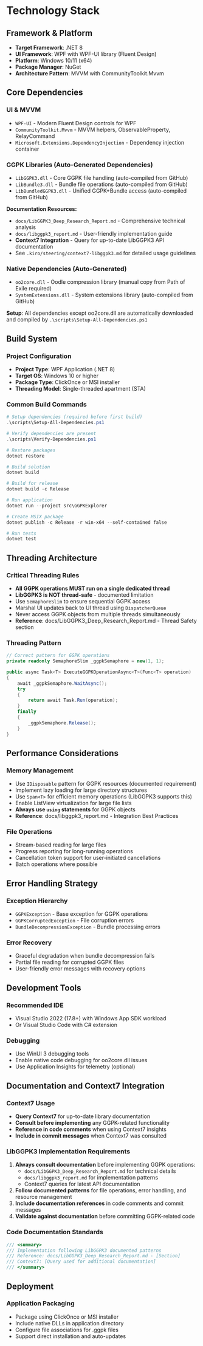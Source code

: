 # Technology Stack

## Framework & Platform

- **Target Framework**: .NET 8
- **UI Framework**: WPF with WPF-UI library (Fluent Design)
- **Platform**: Windows 10/11 (x64)
- **Package Manager**: NuGet
- **Architecture Pattern**: MVVM with CommunityToolkit.Mvvm

## Core Dependencies

### UI & MVVM
- `WPF-UI` - Modern Fluent Design controls for WPF
- `CommunityToolkit.Mvvm` - MVVM helpers, ObservableProperty, RelayCommand
- `Microsoft.Extensions.DependencyInjection` - Dependency injection container

### GGPK Libraries (Auto-Generated Dependencies)
- `LibGGPK3.dll` - Core GGPK file handling (auto-compiled from GitHub)
- `LibBundle3.dll` - Bundle file operations (auto-compiled from GitHub)
- `LibBundledGGPK3.dll` - Unified GGPK+Bundle access (auto-compiled from GitHub)

**Documentation Resources:**
- `docs/LibGGPK3_Deep_Research_Report.md` - Comprehensive technical analysis
- `docs/libggpk3_report.md` - User-friendly implementation guide
- **Context7 Integration** - Query for up-to-date LibGGPK3 API documentation
- See `.kiro/steering/context7-libggpk3.md` for detailed usage guidelines

### Native Dependencies (Auto-Generated)
- `oo2core.dll` - Oodle compression library (manual copy from Path of Exile required)
- `SystemExtensions.dll` - System extensions library (auto-compiled from GitHub)

**Setup**: All dependencies except oo2core.dll are automatically downloaded and compiled by `.\scripts\Setup-All-Dependencies.ps1`

## Build System

### Project Configuration
- **Project Type**: WPF Application (.NET 8)
- **Target OS**: Windows 10 or higher
- **Package Type**: ClickOnce or MSI installer
- **Threading Model**: Single-threaded apartment (STA)

### Common Build Commands

```powershell
# Setup dependencies (required before first build)
.\scripts\Setup-All-Dependencies.ps1

# Verify dependencies are present
.\scripts\Verify-Dependencies.ps1

# Restore packages
dotnet restore

# Build solution
dotnet build

# Build for release
dotnet build -c Release

# Run application
dotnet run --project src\GGPKExplorer

# Create MSIX package
dotnet publish -c Release -r win-x64 --self-contained false

# Run tests
dotnet test
```

## Threading Architecture

### Critical Threading Rules
- **All GGPK operations MUST run on a single dedicated thread**
- **LibGGPK3 is NOT thread-safe** - documented limitation
- Use `SemaphoreSlim` to ensure sequential GGPK access
- Marshal UI updates back to UI thread using `DispatcherQueue`
- Never access GGPK objects from multiple threads simultaneously
- **Reference**: docs/LibGGPK3_Deep_Research_Report.md - Thread Safety section

### Threading Pattern
```csharp
// Correct pattern for GGPK operations
private readonly SemaphoreSlim _ggpkSemaphore = new(1, 1);

public async Task<T> ExecuteGGPKOperationAsync<T>(Func<T> operation)
{
    await _ggpkSemaphore.WaitAsync();
    try
    {
        return await Task.Run(operation);
    }
    finally
    {
        _ggpkSemaphore.Release();
    }
}
```

## Performance Considerations

### Memory Management
- Use `IDisposable` pattern for GGPK resources (documented requirement)
- Implement lazy loading for large directory structures
- Use `Span<T>` for efficient memory operations (LibGGPK3 supports this)
- Enable ListView virtualization for large file lists
- **Always use `using` statements** for GGPK objects
- **Reference**: docs/libggpk3_report.md - Integration Best Practices

### File Operations
- Stream-based reading for large files
- Progress reporting for long-running operations
- Cancellation token support for user-initiated cancellations
- Batch operations where possible

## Error Handling Strategy

### Exception Hierarchy
- `GGPKException` - Base exception for GGPK operations
- `GGPKCorruptedException` - File corruption errors
- `BundleDecompressionException` - Bundle processing errors

### Error Recovery
- Graceful degradation when bundle decompression fails
- Partial file reading for corrupted GGPK files
- User-friendly error messages with recovery options

## Development Tools

### Recommended IDE
- Visual Studio 2022 (17.8+) with Windows App SDK workload
- Or Visual Studio Code with C# extension

### Debugging
- Use WinUI 3 debugging tools
- Enable native code debugging for oo2core.dll issues
- Use Application Insights for telemetry (optional)

## Documentation and Context7 Integration

### Context7 Usage
- **Query Context7** for up-to-date library documentation
- **Consult before implementing** any GGPK-related functionality
- **Reference in code comments** when using Context7 insights
- **Include in commit messages** when Context7 was consulted

### LibGGPK3 Implementation Requirements
1. **Always consult documentation** before implementing GGPK operations:
   - `docs/LibGGPK3_Deep_Research_Report.md` for technical details
   - `docs/libggpk3_report.md` for implementation patterns
   - Context7 queries for latest API documentation
2. **Follow documented patterns** for file operations, error handling, and resource management
3. **Include documentation references** in code comments and commit messages
4. **Validate against documentation** before committing GGPK-related code

### Code Documentation Standards
```csharp
/// <summary>
/// Implementation following LibGGPK3 documented patterns
/// Reference: docs/LibGGPK3_Deep_Research_Report.md - [Section]
/// Context7: [Query used for additional documentation]
/// </summary>
```

## Deployment

### Application Packaging
- Package using ClickOnce or MSI installer
- Include native DLLs in application directory
- Configure file associations for .ggpk files
- Support direct installation and auto-updates
